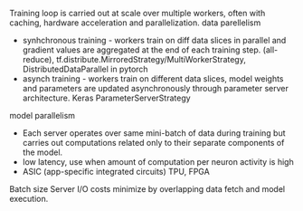 Training loop is carried out at scale over multiple workers, often with caching, hardware acceleration and parallelization.
data parellelism 
- synhchronous training - workers train on diff data slices in parallel and gradient values are aggregated at the end of each training step. (all-reduce), tf.distribute.MirroredStrategy/MultiWorkerStrategy, DistributedDataParallel in pytorch
- asynch training - workers train on different data slices, model weights and parameters are updated asynchronously through parameter server architecture. Keras ParameterServerStrategy

model parallelism
- Each server operates over same mini-batch of data during training but carries out computations related only to their separate components of the model.
- low latency, use when amount of computation per neuron activity is high
- ASIC (app-specific integrated circuits) TPU, FPGA

Batch size
Server I/O costs minimize by overlapping data fetch and model execution.
